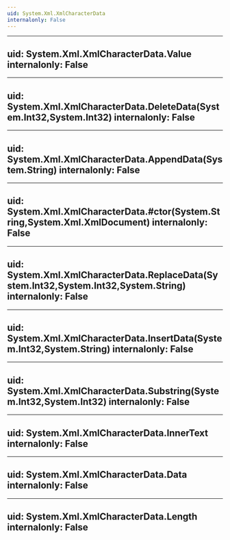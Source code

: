 ```yaml
---
uid: System.Xml.XmlCharacterData
internalonly: False
---
```


---
uid: System.Xml.XmlCharacterData.Value
internalonly: False
---

---
uid: System.Xml.XmlCharacterData.DeleteData(System.Int32,System.Int32)
internalonly: False
---

---
uid: System.Xml.XmlCharacterData.AppendData(System.String)
internalonly: False
---

---
uid: System.Xml.XmlCharacterData.#ctor(System.String,System.Xml.XmlDocument)
internalonly: False
---

---
uid: System.Xml.XmlCharacterData.ReplaceData(System.Int32,System.Int32,System.String)
internalonly: False
---

---
uid: System.Xml.XmlCharacterData.InsertData(System.Int32,System.String)
internalonly: False
---

---
uid: System.Xml.XmlCharacterData.Substring(System.Int32,System.Int32)
internalonly: False
---

---
uid: System.Xml.XmlCharacterData.InnerText
internalonly: False
---

---
uid: System.Xml.XmlCharacterData.Data
internalonly: False
---

---
uid: System.Xml.XmlCharacterData.Length
internalonly: False
---
